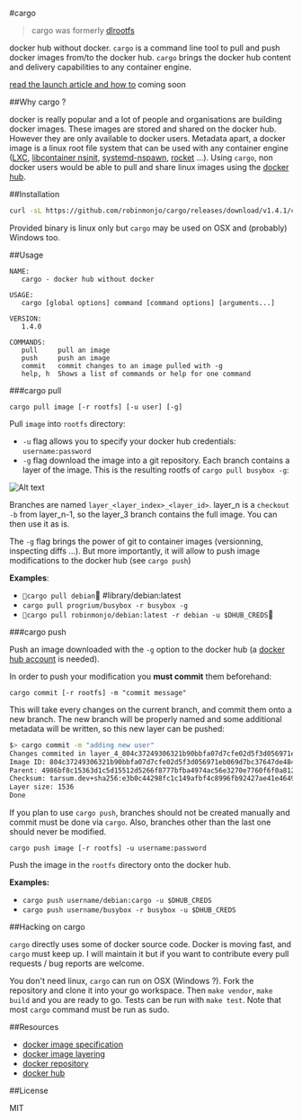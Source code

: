 #cargo

> cargo was formerly [dlrootfs](https://github.com/robinmonjo/dlrootfs)

docker hub without docker. `cargo` is a command line tool to pull and push docker images from/to the docker hub.
`cargo` brings the docker hub content and delivery capabilities to any container engine.

[read the launch article and how to]() coming soon

##Why cargo ?

docker is really popular and a lot of people and organisations are building docker images. These images are stored
and shared on the docker hub. However they are only available to docker users. Metadata apart, a docker
image is a linux root file system that can be used with any container engine
([LXC](https://linuxcontainers.org/lxc/introduction/),
[libcontainer nsinit](https://github.com/docker/libcontainer#nsinit),
[systemd-nspawn](http://www.freedesktop.org/software/systemd/man/systemd-nspawn.html),
[rocket](https://github.com/coreos/rocket)
...).
Using `cargo`, non docker users would be able to pull and share linux images using the [docker hub](https://hub.docker.com/).

##Installation

````bash
curl -sL https://github.com/robinmonjo/cargo/releases/download/v1.4.1/cargo-v1.4.1_x86_64.tgz | tar -C /usr/local/bin -zxf -
````

Provided binary is linux only but `cargo` may be used on OSX and (probably) Windows too.

##Usage

````
NAME:
   cargo - docker hub without docker

USAGE:
   cargo [global options] command [command options] [arguments...]

VERSION:
   1.4.0

COMMANDS:
   pull		pull an image
   push		push an image
   commit	commit changes to an image pulled with -g
   help, h	Shows a list of commands or help for one command
````

###cargo pull

`cargo pull image [-r rootfs] [-u user] [-g]`

Pull `image` into `rootfs` directory:
- `-u` flag allows you to specify your docker hub credentials: `username:password`
- `-g` flag download the image into a git repository. Each branch contains a layer
of the image. This is the resulting rootfs of `cargo pull busybox -g`:

![Alt text](https://dl.dropboxusercontent.com/u/6543817/cargo-readme/cargo_br.png)

Branches are named `layer_<layer_index>_<layer_id>`. layer_n is a `checkout -b` from layer_n-1, so
the layer_3 branch contains the full image. You can then use it as is.

The `-g` flag brings the power of git to container images (versionning, inspecting diffs ...). But more importantly, it will allow to
push image modifications to the docker hub (see `cargo push`)

**Examples**:
- `cargo pull debian` #library/debian:latest
- `cargo pull progrium/busybox -r busybox -g`
- `cargo pull robinmonjo/debian:latest -r debian -u $DHUB_CREDS`

###cargo push

Push an image downloaded with the `-g` option to the docker hub
(a [docker hub account](https://hub.docker.com/account/signup/) is needed).

In order to push your modification you **must commit** them beforehand:

`cargo commit [-r rootfs] -m "commit message"`

This will take every changes on the current branch, and commit them onto a new branch.
The new branch will be properly named and some additional metadata will be written, so
this new layer can be pushed:

````bash
$> cargo commit -m "adding new user"
Changes commited in layer_4_804c37249306321b90bbfa07d7cfe02d5f3d056971eb069d7bc37647de484a35
Image ID: 804c37249306321b90bbfa07d7cfe02d5f3d056971eb069d7bc37647de484a35
Parent: 4986bf8c15363d1c5d15512d5266f8777bfba4974ac56e3270e7760f6f0a8125
Checksum: tarsum.dev+sha256:e3b0c44298fc1c149afbf4c8996fb92427ae41e4649b934ca495991b7852b855
Layer size: 1536
Done
````

If you plan to use `cargo push`, branches should not be created manually and commit must be done via `cargo`.
Also, branches other than the last one should never be modified.

`cargo push image [-r rootfs] -u username:password`

Push the image in the `rootfs` directory onto the docker hub.

**Examples:**
- `cargo push username/debian:cargo -u $DHUB_CREDS`
- `cargo push username/busybox -r busybox -u $DHUB_CREDS`


##Hacking on cargo

`cargo` directly uses some of docker source code. Docker is moving fast, and `cargo` must keep up.
I will maintain it but if you want to contribute every pull requests / bug reports are welcome.

You don't need linux, `cargo` can run on OSX (Windows ?). Fork the repository and clone it into your
go workspace. Then `make vendor`, `make build` and you are ready to go. Tests can be run
with `make test`. Note that most `cargo` command must be run as sudo.

##Resources

- [docker image specification](https://github.com/docker/docker/blob/master/image/spec/v1.md)
- [docker image layering](https://docs.docker.com/terms/layer/)
- [docker repository](https://github.com/docker/docker)
- [docker hub](https://hub.docker.com/)

##License

MIT
